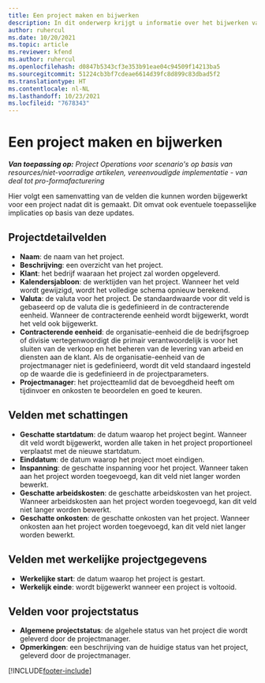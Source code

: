 ```yaml
---
title: Een project maken en bijwerken
description: In dit onderwerp krijgt u informatie over het bijwerken van projecten in Project Operations.
author: ruhercul
ms.date: 10/20/2021
ms.topic: article
ms.reviewer: kfend
ms.author: ruhercul
ms.openlocfilehash: d0847b5343cf3e353b91eae04c94509f14213ba5
ms.sourcegitcommit: 51224cb3bf7cdeae6614d39fc8d899c83dbad5f2
ms.translationtype: HT
ms.contentlocale: nl-NL
ms.lasthandoff: 10/23/2021
ms.locfileid: "7678343"
---
```

# <a name="create-and-update-a-project"></a>Een project maken en bijwerken

_**Van toepassing op:** Project Operations voor scenario's op basis van resources/niet-voorradige artikelen, vereenvoudigde implementatie - van deal tot pro-formafacturering_

Hier volgt een samenvatting van de velden die kunnen worden bijgewerkt voor een project nadat dit is gemaakt. Dit omvat ook eventuele toepasselijke implicaties op basis van deze updates.

## <a name="project-detail-fields"></a>Projectdetailvelden

- **Naam**: de naam van het project.
- **Beschrijving**: een overzicht van het project.
- **Klant**: het bedrijf waaraan het project zal worden opgeleverd.
- **Kalendersjabloon**: de werktijden van het project. Wanneer het veld wordt gewijzigd, wordt het volledige schema opnieuw berekend.
- **Valuta**: de valuta voor het project. De standaardwaarde voor dit veld is gebaseerd op de valuta die is gedefinieerd in de contracterende eenheid. Wanneer de contracterende eenheid wordt bijgewerkt, wordt het veld ook bijgewerkt.
- **Contracterende eenheid**: de organisatie-eenheid die de bedrijfsgroep of divisie vertegenwoordigt die primair verantwoordelijk is voor het sluiten van de verkoop en het beheren van de levering van arbeid en diensten aan de klant.  Als de organisatie-eenheid van de projectmanager niet is gedefinieerd, wordt dit veld standaard ingesteld op de waarde die is gedefinieerd in de projectparameters.
- **Projectmanager**: het projectteamlid dat de bevoegdheid heeft om tijdinvoer en onkosten te beoordelen en goed te keuren.

## <a name="estimate-fields"></a>Velden met schattingen

- **Geschatte startdatum**: de datum waarop het project begint. Wanneer dit veld wordt bijgewerkt, worden alle taken in het project proportioneel verplaatst met de nieuwe startdatum.
- **Einddatum**: de datum waarop het project moet eindigen.
- **Inspanning**: de geschatte inspanning voor het project. Wanneer taken aan het project worden toegevoegd, kan dit veld niet langer worden bewerkt.
- **Geschatte arbeidskosten**: de geschatte arbeidskosten van het project. Wanneer arbeidskosten aan het project worden toegevoegd, kan dit veld niet langer worden bewerkt.
- **Geschatte onkosten**: de geschatte onkosten van het project. Wanneer onkosten aan het project worden toegevoegd, kan dit veld niet langer worden bewerkt.

## <a name="project-actual-fields"></a>Velden met werkelijke projectgegevens
- **Werkelijke start**: de datum waarop het project is gestart.
- **Werkelijk einde**: wordt bijgewerkt wanneer een project is voltooid.

## <a name="project-status-fields"></a>Velden voor projectstatus

- **Algemene projectstatus**: de algehele status van het project die wordt geleverd door de projectmanager.
- **Opmerkingen**: een beschrijving van de huidige status van het project, geleverd door de projectmanager.



[!INCLUDE[footer-include](../includes/footer-banner.md)]

